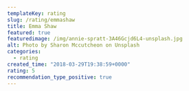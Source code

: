 ```yaml
---
templateKey: rating
slug: /rating/emmashaw
title: Emma Shaw
featured: true
featuredimage: /img/annie-spratt-3A46Gcjd6L4-unsplash.jpg
alt: Photo by Sharon Mccutcheon on Unsplash
categories:
  - rating
created_time: "2018-03-29T19:38:59+0000"
rating: 5
recommendation_type_positive: true
---
```



